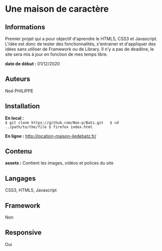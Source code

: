 # Une maison de caractère

## Informations

Premier projet qui a pour objectif d'aprendre le HTML5, CSS3 et Javascript.
L'idée est donc de tester des fonctionnalités, s'entrainer et d'appliquer des idées sans utiliser de Framework ou de Library.
Il n'y a pas de deadline, le site sera mis à jour en fonction de mes temps libre.

**date de début :** 01/12/2020

## Auteurs

Noé PHILIPPE

## Installation

**En local :**  
`$ git clone https://github.com/Noe-p/Batz.git  
$ cd ../path/to/the/file
$ firefox index.html`  

**En ligne :** http://location-maison-iledebatz.fr/

## Contenu

**assets :** Contient les images, vidéos et polices du site


## Langages

CSS3, HTML5, Javascript

## Framework

Non

## Responsive

Oui

